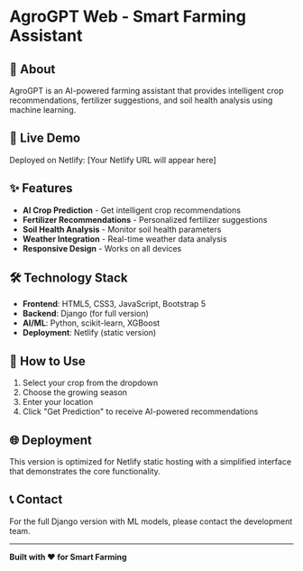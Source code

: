 # AgroGPT Web - Smart Farming Assistant

## 🌱 About
AgroGPT is an AI-powered farming assistant that provides intelligent crop recommendations, fertilizer suggestions, and soil health analysis using machine learning.

## 🚀 Live Demo
Deployed on Netlify: [Your Netlify URL will appear here]

## ✨ Features
- **AI Crop Prediction** - Get intelligent crop recommendations
- **Fertilizer Recommendations** - Personalized fertilizer suggestions
- **Soil Health Analysis** - Monitor soil health parameters
- **Weather Integration** - Real-time weather data analysis
- **Responsive Design** - Works on all devices

## 🛠️ Technology Stack
- **Frontend**: HTML5, CSS3, JavaScript, Bootstrap 5
- **Backend**: Django (for full version)
- **AI/ML**: Python, scikit-learn, XGBoost
- **Deployment**: Netlify (static version)

## 📱 How to Use
1. Select your crop from the dropdown
2. Choose the growing season
3. Enter your location
4. Click "Get Prediction" to receive AI-powered recommendations

## 🌐 Deployment
This version is optimized for Netlify static hosting with a simplified interface that demonstrates the core functionality.

## 📞 Contact
For the full Django version with ML models, please contact the development team.

---
**Built with ❤️ for Smart Farming** 